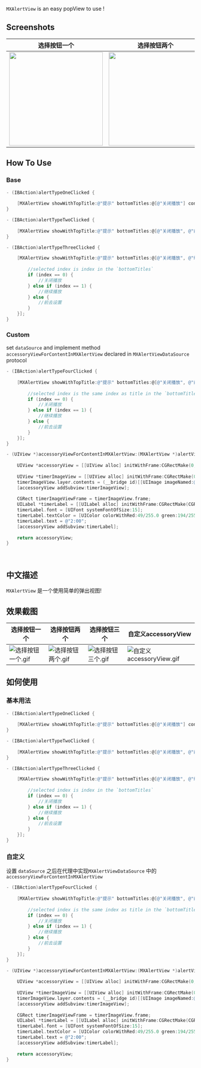 
`MXAlertView` is an easy popView to use !

## Screenshots

选择按钮一个 | 选择按钮两个 | 选择按钮三个 | 自定义accessoryView
---|----|----|-----
<image src="https://user-images.githubusercontent.com/17949980/35078903-90963830-fc3f-11e7-8184-7438aaaa1657.gif" width="250">|<image src="https://user-images.githubusercontent.com/17949980/35079532-23b47e58-fc43-11e7-8a75-21eaeac65344.gif" width="250">|<image src="https://user-images.githubusercontent.com/17949980/35079615-a73f41b8-fc43-11e7-9640-56ca24e0dc6e.gif" width="250"> | <image src="https://user-images.githubusercontent.com/17949980/35079974-b3bebe1c-fc45-11e7-842a-22296ecfcc1b.gif" width="250">



## How To Use

### Base

``` Objective-C
- (IBAction)alertTypeOneClicked {
    
    [MXAlertView showWithTopTitle:@"提示" bottomTitles:@[@"关闭播放"] content:@"你当前在4G模式，确定要播放？" dataSource:nil completionHandler:nil];
}

- (IBAction)alertTypeTwoClicked {
    
    [MXAlertView showWithTopTitle:@"提示" bottomTitles:@[@"关闭播放", @"前去设置"] content:@"你当前在4G模式，确定要播放？" dataSource:nil completionHandler:nil];
}

- (IBAction)alertTypeThreeClicked {

    [MXAlertView showWithTopTitle:@"提示" bottomTitles:@[@"关闭播放", @"继续播放", @"前去设置"] content:@"你当前在4G模式，确定要播放？" dataSource:nil completionHandler:^(int index, UIButton *sender) {
        
        //selected index is index in the `bottomTitles`
        if (index == 0) {
            //关闭播放
        } else if (index == 1) {
            //继续播放
        } else {
            //前去设置
        }
    }];
}

```

### Custom
set `dataSource` and implement method `accessoryViewForContentInMXAlertView` declared in `MXAlertViewDataSource` protocol
 
``` Objective-C
- (IBAction)alertTypeFourClicked {
    
    [MXAlertView showWithTopTitle:@"提示" bottomTitles:@[@"关闭播放", @"前去设置"] content:@"你当前在4G模式，确定要播放？" dataSource:self completionHandler:^(int index, UIButton *sender) {
        
        //selected index is the same index as title in the `bottomTitles`
        if (index == 0) {
            //关闭播放
        } else if (index == 1) {
            //继续播放
        } else {
            //前去设置
        }
    }];
}

- (UIView *)accessoryViewForContentInMXAlertView:(MXAlertView *)alertView {
    
    UIView *accessoryView = [[UIView alloc] initWithFrame:CGRectMake(0, 0, self.view.frame.size.width - 4 * 15, 20)];
    
    UIView *timerImageView = [[UIView alloc] initWithFrame:CGRectMake(0, 0, 20, 20)];
    timerImageView.layer.contents = (__bridge id)[[UIImage imageNamed:@"时钟.png"] CGImage];
    [accessoryView addSubview:timerImageView];
    
    CGRect timerImageViewFrame = timerImageView.frame;
    UILabel *timerLabel = [[UILabel alloc] initWithFrame:CGRectMake(CGRectGetMaxX(timerImageViewFrame) + 2, timerImageViewFrame.origin.y, 50, CGRectGetHeight(timerImageViewFrame))];
    timerLabel.font = [UIFont systemFontOfSize:15];
    timerLabel.textColor = [UIColor colorWithRed:49/255.0 green:194/255.0 blue:124/255.0 alpha:1.0];
    timerLabel.text = @"2:00";
    [accessoryView addSubview:timerLabel];
    
    return accessoryView;
}


```

<br/>

## 中文描述

`MXAlertView` 是一个使用简单的弹出视图!

## 效果截图

选择按钮一个 | 选择按钮两个 | 选择按钮三个 | 自定义accessoryView
---|----|----|-----
![选择按钮一个.gif](http://upload-images.jianshu.io/upload_images/2546918-9d0c674296e67ec9.gif?imageMogr2/auto-orient/strip%7CimageView2/2/w/250) |![选择按钮两个.gif](http://upload-images.jianshu.io/upload_images/2546918-934cd9ace59b0af4.gif?imageMogr2/auto-orient/strip%7CimageView2/2/w/250)|![选择按钮三个.gif](http://upload-images.jianshu.io/upload_images/2546918-83d05053f3373299.gif?imageMogr2/auto-orient/strip%7CimageView2/2/w/250)| ![自定义accessoryView.gif](http://upload-images.jianshu.io/upload_images/2546918-824f4ca7c7ddb37f.gif?imageMogr2/auto-orient/strip%7CimageView2/2/w/250)



## 如何使用

### 基本用法

``` Objective-C
- (IBAction)alertTypeOneClicked {
    
    [MXAlertView showWithTopTitle:@"提示" bottomTitles:@[@"关闭播放"] content:@"你当前在4G模式，确定要播放？" dataSource:nil completionHandler:nil];
}

- (IBAction)alertTypeTwoClicked {
    
    [MXAlertView showWithTopTitle:@"提示" bottomTitles:@[@"关闭播放", @"前去设置"] content:@"你当前在4G模式，确定要播放？" dataSource:nil completionHandler:nil];
}

- (IBAction)alertTypeThreeClicked {

    [MXAlertView showWithTopTitle:@"提示" bottomTitles:@[@"关闭播放", @"继续播放", @"前去设置"] content:@"你当前在4G模式，确定要播放？" dataSource:nil completionHandler:^(int index, UIButton *sender) {
        
        //selected index is index in the `bottomTitles`
        if (index == 0) {
            //关闭播放
        } else if (index == 1) {
            //继续播放
        } else {
            //前去设置
        }
    }];
}

```

### 自定义

设置 `dataSource` 之后在代理中实现`MXAlertViewDataSource` 中的`accessoryViewForContentInMXAlertView`
 
``` Objective-C
- (IBAction)alertTypeFourClicked {
    
    [MXAlertView showWithTopTitle:@"提示" bottomTitles:@[@"关闭播放", @"前去设置"] content:@"你当前在4G模式，确定要播放？" dataSource:self completionHandler:^(int index, UIButton *sender) {
        
        //selected index is the same index as title in the `bottomTitles`
        if (index == 0) {
            //关闭播放
        } else if (index == 1) {
            //继续播放
        } else {
            //前去设置
        }
    }];
}

- (UIView *)accessoryViewForContentInMXAlertView:(MXAlertView *)alertView {
    
    UIView *accessoryView = [[UIView alloc] initWithFrame:CGRectMake(0, 0, self.view.frame.size.width - 4 * 15, 20)];
    
    UIView *timerImageView = [[UIView alloc] initWithFrame:CGRectMake(0, 0, 20, 20)];
    timerImageView.layer.contents = (__bridge id)[[UIImage imageNamed:@"时钟.png"] CGImage];
    [accessoryView addSubview:timerImageView];
    
    CGRect timerImageViewFrame = timerImageView.frame;
    UILabel *timerLabel = [[UILabel alloc] initWithFrame:CGRectMake(CGRectGetMaxX(timerImageViewFrame) + 2, timerImageViewFrame.origin.y, 50, CGRectGetHeight(timerImageViewFrame))];
    timerLabel.font = [UIFont systemFontOfSize:15];
    timerLabel.textColor = [UIColor colorWithRed:49/255.0 green:194/255.0 blue:124/255.0 alpha:1.0];
    timerLabel.text = @"2:00";
    [accessoryView addSubview:timerLabel];
    
    return accessoryView;
}


```
